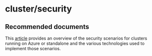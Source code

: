 <properties
	pageTitle="cluster/security"
	description="cluster/security"
	service="microsoft.servicefabric"
	resource="clusters"
	authors="cts-shrahman"
	displayOrder=""
	selfHelpType="generic"
	supportTopicIds="32518066"
	resourceTags=""
	productPesIds="15842"
	cloudEnvironments="public"
	articleId="c2236127-4c73-4ccc-94ef-4ff8018b054e"
/>

# cluster/security

## **Recommended documents**
This [article](https://azure.microsoft.com/documentation/articles/service-fabric-cluster-security/) provides an overview of the security scenarios for clusters running on Azure or standalone and the various technologies used to implement those scenarios. 
